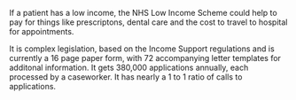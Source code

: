 If a patient has a low income, the NHS Low Income Scheme could help to pay for things like prescriptons, dental care and the cost to travel to hospital for appointments. 

It is complex legislation, based on the Income Support regulations and is currently a 16 page paper form, with 72 accompanying letter templates for additonal information. It gets 380,000 applications annually, each processed by a caseworker. It has nearly a 1 to 1 ratio of calls to applications.